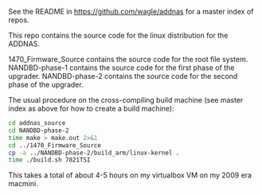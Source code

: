 See the README in https://github.com/wagle/addnas for a master index of repos.

This repo contains the source code for the linux distribution for the ADDNAS.

1470_Firmware_Source contains the source code for the root file system.
NANDBD-phase-1 contains the source code for the first phase of the upgrader.
NANDBD-phase-2 contains the source code for the second phase of the upgrader.

The usual procedure on the cross-compiling build machine (see master index as above for how to create a build machine):

```bash
cd addnas_source
cd NANDBD-phase-2
time make > make.out 2>&1
cd ../1470_Firmware_Source
cp -a ../NANDBD-phase-2/build_arm/linux-kernel .
time ./build.sh 7821TSI
```

This takes a total of about 4-5 hours on my virtualbox VM on my 2009 era macmini.
